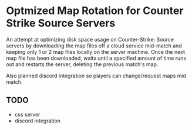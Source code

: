 # Optmized Map Rotation for Counter Strike Source Servers

An attempt at optimizing disk space usage on Counter-Strike: Source servers by downloading the map files off a cloud service mid-match and keeping only 1 or 2 map files locally on the server machine. Once the next map file has been downloaded, waits until a specified amount of time runs out and restarts the server, deleting the previous match's map.

Also planned discord integration so players can change/request maps mid match.

## TODO

* css server
* discord integration
